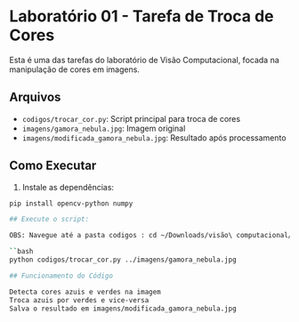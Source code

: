 # Laboratório 01 - Tarefa de Troca de Cores

Esta é uma das tarefas do laboratório de Visão Computacional, focada na manipulação de cores em imagens.

## Arquivos
- `codigos/trocar_cor.py`: Script principal para troca de cores
- `imagens/gamora_nebula.jpg`: Imagem original
- `imagens/modificada_gamora_nebula.jpg`: Resultado após processamento

## Como Executar

1. Instale as dependências:
```bash
pip install opencv-python numpy

## Execute o script:

OBS: Navegue até a pasta codigos : cd ~/Downloads/visão\ computacional/lab01/codigos

``bash
python codigos/trocar_cor.py ../imagens/gamora_nebula.jpg

## Funcionamento do Código

Detecta cores azuis e verdes na imagem
Troca azuis por verdes e vice-versa
Salva o resultado em imagens/modificada_gamora_nebula.jpg

